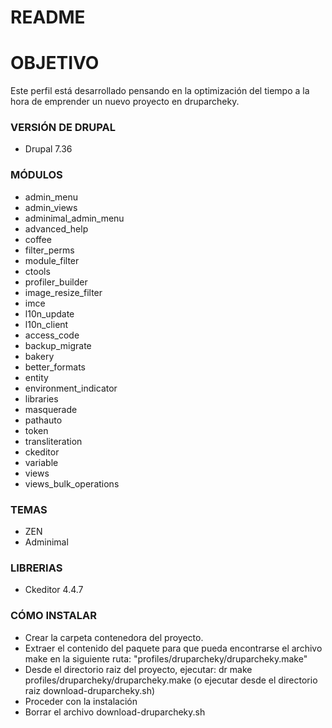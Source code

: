 # README #

# OBJETIVO #

Este perfil está desarrollado pensando en la optimización del tiempo a la hora de emprender un nuevo proyecto en druparcheky.

### VERSIÓN DE DRUPAL ###

* Drupal 7.36


### MÓDULOS ###

* admin_menu
* admin_views
* adminimal_admin_menu
* advanced_help
* coffee
* filter_perms
* module_filter
* ctools
* profiler_builder
* image_resize_filter
* imce
* l10n_update
* l10n_client
* access_code
* backup_migrate
* bakery
* better_formats
* entity
* environment_indicator
* libraries
* masquerade
* pathauto
* token
* transliteration
* ckeditor
* variable
* views
* views_bulk_operations


### TEMAS ###

* ZEN
* Adminimal


### LIBRERIAS ###

* Ckeditor 4.4.7


### CÓMO INSTALAR ###

* Crear la carpeta contenedora del proyecto.
* Extraer el contenido del paquete para que pueda encontrarse el archivo make en la siguiente ruta: "profiles/druparcheky/druparcheky.make"
* Desde el directorio raiz del proyecto, ejecutar: dr make profiles/druparcheky/druparcheky.make (o ejecutar desde el directorio raiz download-druparcheky.sh)
* Proceder con la instalación
* Borrar el archivo download-druparcheky.sh
